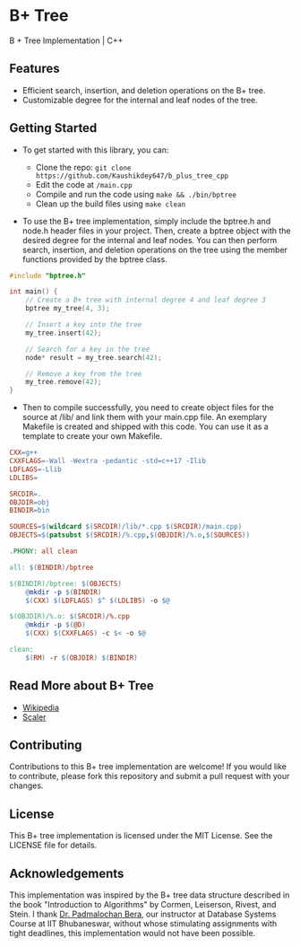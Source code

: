 # B+ Tree

B + Tree Implementation | C++

## Features

- Efficient search, insertion, and deletion operations on the B+ tree.
- Customizable degree for the internal and leaf nodes of the tree.

## Getting Started


- To get started with this library, you can:

  - Clone the repo: `git clone https://github.com/Kaushikdey647/b_plus_tree_cpp`
  - Edit the code at `/main.cpp`
  - Compile and run the code using `make && ./bin/bptree`
  - Clean up the build files using `make clean`

- To use the B+ tree implementation, simply include the bptree.h and node.h header files in your project. Then, create a bptree object with the desired degree for the internal and leaf nodes. You can then perform search, insertion, and deletion operations on the tree using the member functions provided by the bptree class.

```cpp
#include "bptree.h"

int main() {
    // Create a B+ tree with internal degree 4 and leaf degree 3
    bptree my_tree(4, 3);

    // Insert a key into the tree
    my_tree.insert(42);

    // Search for a key in the tree
    node* result = my_tree.search(42);

    // Remove a key from the tree
    my_tree.remove(42);
}
```

- Then to compile successfully, you need to create object files for the source at /lib/ and link them with your main.cpp file. An exemplary Makefile is created and shipped with this code. You can use it as a template to create your own Makefile.

```makefile
CXX=g++
CXXFLAGS=-Wall -Wextra -pedantic -std=c++17 -Ilib
LDFLAGS=-Llib
LDLIBS=

SRCDIR=.
OBJDIR=obj
BINDIR=bin

SOURCES=$(wildcard $(SRCDIR)/lib/*.cpp $(SRCDIR)/main.cpp)
OBJECTS=$(patsubst $(SRCDIR)/%.cpp,$(OBJDIR)/%.o,$(SOURCES))

.PHONY: all clean

all: $(BINDIR)/bptree

$(BINDIR)/bptree: $(OBJECTS)
    @mkdir -p $(BINDIR)
    $(CXX) $(LDFLAGS) $^ $(LDLIBS) -o $@

$(OBJDIR)/%.o: $(SRCDIR)/%.cpp
    @mkdir -p $(@D)
    $(CXX) $(CXXFLAGS) -c $< -o $@

clean:
    $(RM) -r $(OBJDIR) $(BINDIR)

```


## Read More about B+ Tree

- [Wikipedia](https://en.wikipedia.org/wiki/B%2B_tree)
- [Scaler](https://www.scaler.com/topics/data-structures/b-plus-trees/)

## Contributing

Contributions to this B+ tree implementation are welcome! If you would like to contribute, please fork this repository and submit a pull request with your changes.

## License

This B+ tree implementation is licensed under the MIT License. See the LICENSE file for details.

## Acknowledgements

This implementation was inspired by the B+ tree data structure described in the book "Introduction to Algorithms" by Cormen, Leiserson, Rivest, and Stein. I thank [Dr. Padmalochan Bera](https://www.iitbbs.ac.in/profile.php/padmalochanbera/), our instructor at Database Systems Course at IIT Bhubaneswar, without whose stimulating assignments with tight deadlines, this implementation would not have been possible.
